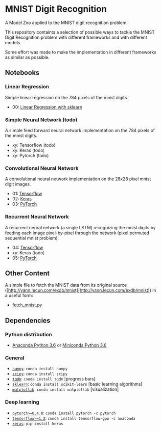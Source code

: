# MNIST Digit Recognition

A Model Zoo applied to the MNIST digit recognition problem.

This repository containts a selection of possible ways to tackle the MNIST Digit Recognition problem with
different frameworks and with different models.

Some effort was made to make the implementation in different frameworks as similar as possible.


## Notebooks

### Linear Regression
Simple linear regression on the 784 pixels of the mnist digits.
* 00: [Linear Regression with sklearn](00_sklearn_linear_model.ipynb)

### Simple Neural Network (todo)
A simple feed forward neural network implementation on the 784 pixels of the mnist digits.
* xy: Tensorflow (todo)
* xy: Keras (todo)
* xy: Pytorch (todo)

### Convolutional Neural Network
A convolutional neural network implementation on the 28x28 pixel mnist digit images.
* 01: [Tensorflow](01_tensorflow_cnn.ipynb)
* 02: [Keras](02_keras_cnn.ipynb)
* 03: [PyTorch](03_pytorch_cnn.ipynb)

### Recurrent Neural Network
A recurrent neural network (a single LSTM) recognizing the mnist digits by feeding each image pixel-by-pixel through
the network (pixel permuted sequential mnist problem).
* 04: [Tensorflow](04_tensorflow_rnn.ipynb)
* xy: Keras (todo)
* 05: [PyTorch](05_pytorch_rnn.ipynb)


## Other Content
A simple file to fetch the MNIST data from its original source ([http://yann.lecun.com/exdb/mnist](http://yann.lecun.com/exdb/mnist)) in a useful form:
* [fetch_mnist.py](fetch_mnist.py)


## Dependencies

### Python distribution
* [Anaconda Python 3.6](https://www.anaconda.com/download) or [Miniconda Python 3.6](https://conda.io/miniconda.html)

### General
* [`numpy`](http://www.numpy.org/): `conda install numpy`
* [`scipy`](http://www.scipy.org/): `conda install scipy`
* [`tqdm`](https://pypi.python.org/pypi/tqdm): `conda install tqdm` [progress bars]
* [`sklearn`](http://scikit-learn.org/): `conda install scikit-learn` [basic learning algorithms]
* [`matplotlib`](http://matplotlib.org/): `conda install matplotlib` [visualization]

### Deep learning  
* [`pytorch>=0.4.0`](http://pytorch.org/): `conda install pytorch -c pytorch`
* [`tensorflow>=1.2`](http://www.tensorflow.org/): `conda install tensorflow-gpu -c anaconda`
* [`keras`](http://keras.io/): `pip install keras`
